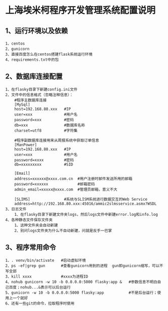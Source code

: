 上海埃米柯程序开发管理系统配置说明
======
**1、运行环境以及依赖**
------
    1、centos
    2、gunicorn
    3、直接百度怎么在centos搭建flask系统运行环境
    4、requirements.txt中的包
**2、数据库连接配置**
------
    1、在flasky目录下新建config.ini文件
    2、文件中的信息格式（忽略注释信息）：
        #程序主数据库连接
        [MySql]
        host=192.168.80.xxx   #IP
        user=xxx              #用户名
        password=xxx          #密码
        db=xxx                #数据库名称
        charset=utf8          #字符集
        
        #程序副数据库连接用来从周报系统中获取订单信息
        [ManPower]
        host=192.168.80.xxx   #IP
        user=xxx              #用户名
        password=xxxx         #密码
        db=xxxxxxxxx          #SID
        
        [Email]
        address=xxxxxx@xxxx.com.cn  #用户注册时邮件发送所用的邮箱
        password=xxxxxx             #邮箱密码
        admin_email=xxxxx@xxxx.com  #管理员邮箱，意义不大
        
        [SLIMS]               #系统与SLISM系统进行数据交互的Web Service
        address=http://192.168.80.xxx:45016/ammic2slmsservice.asmx?WSDL
    3、日志文件
        1、在flasky目录下新建文件夹logs，然后logs文件中新建error.log和info.log
    4、各种静态文件保存文件夹
        1、这种文件夹会自动新建
        2、别问logs文件夹为什么不自动新建，问就是反手一巴掌
**3、程序常用命令**
------
    1、. venv/bin/activate   #启动虚拟环境
    2、ps -ef|grep gun       #查看gunicorn用到的进程  gun即gunicorn缩写，可以不写全部
    3、kill xxxx             #xxxx为进程ID
    4、nohub gunicorn -w 10 -b 0.0.0.0:5000 flasky:app &   #参数信息不明白自己百度；nohub...&表示可以后台运行
    5、gunicorn -w 10 -b 0.0.0.0:5000 flasky:app           #不是后台运行；使用上一个就好
    6、还有一些git的命令，拉取程序时使用